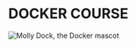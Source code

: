 # DOCKER COURSE

![Molly Dock, the Docker mascot](https://upload.wikimedia.org/wikipedia/commons/4/4e/Docker_%28container_engine%29_logo.svg)
